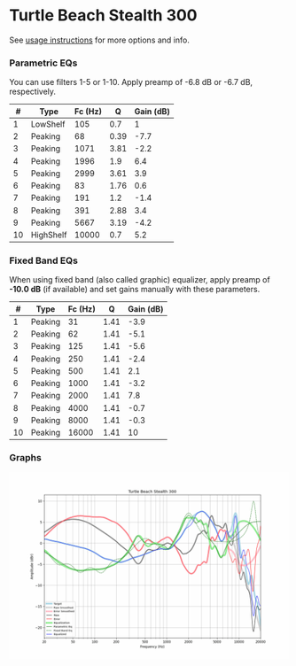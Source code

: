 # Turtle Beach Stealth 300
See [usage instructions](https://github.com/jaakkopasanen/AutoEq#usage) for more options and info.

### Parametric EQs
You can use filters 1-5 or 1-10. Apply preamp of -6.8 dB or -6.7 dB, respectively.

|   # | Type      |   Fc (Hz) |    Q |   Gain (dB) |
|-----|-----------|-----------|------|-------------|
|   1 | LowShelf  |       105 | 0.7  |         1   |
|   2 | Peaking   |        68 | 0.39 |        -7.7 |
|   3 | Peaking   |      1071 | 3.81 |        -2.2 |
|   4 | Peaking   |      1996 | 1.9  |         6.4 |
|   5 | Peaking   |      2999 | 3.61 |         3.9 |
|   6 | Peaking   |        83 | 1.76 |         0.6 |
|   7 | Peaking   |       191 | 1.2  |        -1.4 |
|   8 | Peaking   |       391 | 2.88 |         3.4 |
|   9 | Peaking   |      5667 | 3.19 |        -4.2 |
|  10 | HighShelf |     10000 | 0.7  |         5.2 |

### Fixed Band EQs
When using fixed band (also called graphic) equalizer, apply preamp of **-10.0 dB** (if available) and set gains manually with these parameters.

|   # | Type    |   Fc (Hz) |    Q |   Gain (dB) |
|-----|---------|-----------|------|-------------|
|   1 | Peaking |        31 | 1.41 |        -3.9 |
|   2 | Peaking |        62 | 1.41 |        -5.1 |
|   3 | Peaking |       125 | 1.41 |        -5.6 |
|   4 | Peaking |       250 | 1.41 |        -2.4 |
|   5 | Peaking |       500 | 1.41 |         2.1 |
|   6 | Peaking |      1000 | 1.41 |        -3.2 |
|   7 | Peaking |      2000 | 1.41 |         7.8 |
|   8 | Peaking |      4000 | 1.41 |        -0.7 |
|   9 | Peaking |      8000 | 1.41 |        -0.3 |
|  10 | Peaking |     16000 | 1.41 |        10   |

### Graphs
![](./Turtle%20Beach%20Stealth%20300.png)
